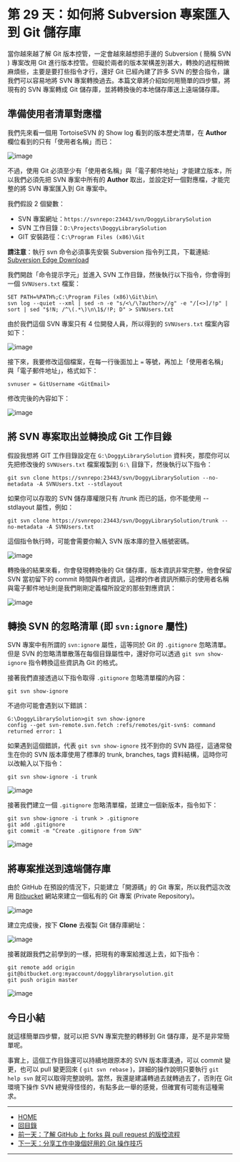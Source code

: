 第 29 天：如何將 Subversion 專案匯入到 Git 儲存庫
==================================================================

當你越來越了解 Git 版本控管，一定會越來越想把手邊的 Subversion ( 簡稱 SVN ) 專案改用 Git 進行版本控管。但礙於兩者的版本架構差別甚大，轉換的過程稍微麻煩些，主要是要打些指令才行，還好 Git 已經內建了許多 SVN 的整合指令，讓我們可以容易地將 SVN 專案轉換過去。本篇文章將介紹如何用簡單的四步驟，將現有的 SVN 專案轉成 Git 儲存庫，並將轉換後的本地儲存庫送上遠端儲存庫。

準備使用者清單對應檔
--------------------

我們先來看一個用 TortoiseSVN 的 Show log 看到的版本歷史清單，在 **Author** 欄位看到的只有「使用者名稱」而已：

![image](https://f.cloud.github.com/assets/88981/1428691/8fe0a5d2-40a6-11e3-8799-0504b1f6f8c8.png)

不過，使用 Git 必須至少有「使用者名稱」與「電子郵件地址」才能建立版本，所以我們必須先把 SVN 專案中所有的 **Author** 取出，並設定好一個對應檔，才能完整的將 SVN 專案匯入到 Git 專案中。

我們假設 2 個變數：

* SVN 專案網址：`https://svnrepo:23443/svn/DoggyLibrarySolution`
* SVN 工作目錄：`D:\Projects\DoggyLibrarySolution`
* GIT 安裝路徑：`C:\Program Files (x86)\Git` 

**請注意**：執行 svn 命令必須事先安裝 Subversion 指令列工具，下載連結: [Subversion Edge Download](http://www.collab.net/downloads/subversion)

我們開啟「命令提示字元」並進入 SVN 工作目錄，然後執行以下指令，你會得到一個 `SVNUsers.txt` 檔案：

	SET PATH=%PATH%;C:\Program Files (x86)\Git\bin\
	svn log --quiet --xml | sed -n -e "s/<\/\?author>//g" -e "/[<>]/!p" | sort | sed "$!N; /^\(.*\)\n\1$/!P; D" > SVNUsers.txt

由於我們這個 SVN 專案只有 4 位開發人員，所以得到的 `SVNUsers.txt` 檔案內容如下：

![image](https://f.cloud.github.com/assets/88981/1428746/9c64cb84-40a7-11e3-8052-102b213e1f58.png)

接下來，我要修改這個檔案，在每一行後面加上 `=` 等號，再加上「使用者名稱」與「電子郵件地址」，格式如下：

	svnuser = GitUsername <GitEmail>

修改完後的內容如下：

![image](https://f.cloud.github.com/assets/88981/1428779/2ef5b45e-40a8-11e3-9709-13403c05f627.png)


將 SVN 專案取出並轉換成 Git 工作目錄
-------------------------------------

假設我想將 GIT 工作目錄設定在 `G:\DoggyLibrarySolution` 資料夾，那麼你可以先把修改後的 `SVNUsers.txt` 檔案複製到 `G:\` 目錄下，然後執行以下指令：

	git svn clone https://svnrepo:23443/svn/DoggyLibrarySolution --no-metadata -A SVNUsers.txt --stdlayout

如果你可以存取的 SVN 儲存庫權限只有 /trunk 而已的話，你不能使用 --stdlayout 屬性，例如：

	git svn clone https://svnrepo:23443/svn/DoggyLibrarySolution/trunk --no-metadata -A SVNUsers.txt

這個指令執行時，可能會需要你輸入 SVN 版本庫的登入帳號密碼。

![image](https://f.cloud.github.com/assets/88981/1428842/08079cbc-40a9-11e3-860b-7c7e6c1e0f7b.png)

轉換後的結果來看，你會發現轉換後的 Git 儲存庫，版本資訊非常完整，他會保留 SVN 當初留下的 commit 時間與作者資訊，這裡的作者資訊所顯示的使用者名稱與電子郵件地址則是我們剛剛定義檔所設定的那些對應資訊：

![image](https://f.cloud.github.com/assets/88981/1428868/6718898c-40a9-11e3-978c-77817d2d71a0.png)


轉換 SVN 的忽略清單 (即 `svn:ignore` 屬性)
-------------------------------------------

SVN 專案中有所謂的 `svn:ignore` 屬性，這等同於 Git 的 `.gitignore` 忽略清單。但是 SVN 的忽略清單散落在每個目錄屬性中，還好你可以透過 `git svn show-ignore` 指令轉換這些資訊為 Git 的格式。

接著我們直接透過以下指令取得 `.gitignore` 忽略清單檔的內容：

	git svn show-ignore

不過你可能會遇到以下錯誤：

	G:\DoggyLibrarySolution>git svn show-ignore
	config --get svn-remote.svn.fetch :refs/remotes/git-svn$: command returned error: 1

如果遇到這個錯誤，代表 `git svn show-ignore` 找不到你的 SVN 路徑，這通常發生在你的 SVN 版本庫使用了標準的 trunk, branches, tags 資料結構，這時你可以改輸入以下指令：

	git svn show-ignore -i trunk

![image](https://f.cloud.github.com/assets/88981/1428946/b3cfd2ca-40aa-11e3-9c6b-0819b16f08d0.png)

接著我們建立一個 `.gitignore` 忽略清單檔，並建立一個新版本，指令如下：

	git svn show-ignore -i trunk > .gitignore
	git add .gitignore
	git commit -m "Create .gitignore from SVN"

![image](https://f.cloud.github.com/assets/88981/1428959/009efcb6-40ab-11e3-9b86-fdd8fbeb5df2.png)


將專案推送到遠端儲存庫
------------------------

由於 GitHub 在預設的情況下，只能建立「開源碼」的 Git 專案，所以我們這次改用 [Bitbucket](https://bitbucket.org/) 網站來建立一個私有的 Git 專案 (Private Repository)。

![image](https://f.cloud.github.com/assets/88981/1428986/8b90368c-40ab-11e3-8eea-552acfef65a3.png)

建立完成後，按下 **Clone** 去複製 Git 儲存庫網址：

![image](https://f.cloud.github.com/assets/88981/1429016/fcf98b2a-40ab-11e3-93a4-b976c1959916.png)

接著就跟我們之前學到的一樣，把現有的專案給推送上去，如下指令：

	git remote add origin git@bitbucket.org:myaccount/doggylibrarysolution.git
	git push origin master

![image](https://f.cloud.github.com/assets/88981/1429044/637d5700-40ac-11e3-86c8-b03607400cad.png)


今日小結
-------

就這樣簡單四步驟，就可以把 SVN 專案完整的轉移到 Git 儲存庫，是不是非常簡單呢。

事實上，這個工作目錄還可以持續地跟原本的 SVN 版本庫溝通，可以 commit 變更，也可以 pull 變更回來 ( `git svn rebase` )，詳細的操作說明只要執行 `git help svn` 就可以取得完整說明。當然，我還是建議轉過去就轉過去了，否則在 Git 環境下操作 SVN 總覺得怪怪的，有點多此一舉的感覺，但確實有可能有這種需求。




-------
* [HOME](../README.md)
* [回目錄](README.md)
* [前一天：了解 GitHub 上 forks 與 pull request 的版控流程](28.md)
* [下一天：分享工作中幾個好用的 Git 操作技巧](30.md)

-------


